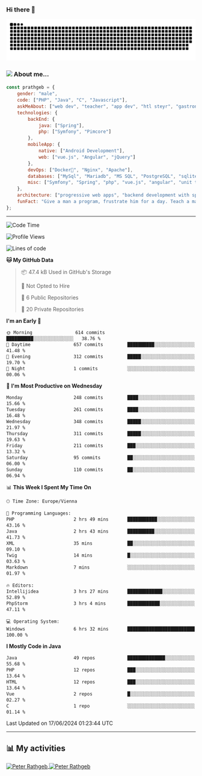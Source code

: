 ### Hi there 👋

<div align="center">
  <img  src="https://github.com/1999AZZAR/1999AZZAR/blob/main/resources/img/grid-snake.svg"
       alt="snake" />
</div>

### <img src="https://media.giphy.com/media/VgCDAzcKvsR6OM0uWg/giphy.gif" width="50"> About me...  

```javascript
const prathgeb = {
    gender: "male",
    code: ["PHP", "Java", "C", "Javascript"],
    askMeAbout: ["web dev", "teacher", "app dev", "htl steyr", "gastronaut"],
    technologies: {
        backEnd: {
            java: ["Spring"],
            php: ["Symfony", "Pimcore"]
        },
        mobileApp: {
            native: ["Android Development"],
            web: ["vue.js", "Angular", "jQuery"]
        },
        devOps: ["Docker🐳", "Nginx", "Apache"],
        databases: ["MySql", "Mariadb", "MS SQL", "PostgreSQL", "sqlite"],
        misc: ["Symfony", "Spring", "php", "vue.js", "angular", "unit testing", "ci/cd using github actions"]
    },
    architecture: ["progressive web apps", "backend development with spring", "backend development with symfony"],
    funFact: "Give a man a program, frustrate him for a day. Teach a man to program, frustrate him for a lifetime."
};
```

---
<!--START_SECTION:waka-->
![Code Time](http://img.shields.io/badge/Code%20Time-650%20hrs%2041%20mins-blue)

![Profile Views](http://img.shields.io/badge/Profile%20Views-1-blue)

![Lines of code](https://img.shields.io/badge/From%20Hello%20World%20I%27ve%20Written-3.5%20million%20lines%20of%20code-blue)

**🐱 My GitHub Data** 

> 📦 47.4 kB Used in GitHub's Storage 
 > 
> 🚫 Not Opted to Hire
 > 
> 📜 6 Public Repositories 
 > 
> 🔑 20 Private Repositories 
 > 
**I'm an Early 🐤** 

```text
🌞 Morning                614 commits         ██████████░░░░░░░░░░░░░░░   38.76 % 
🌆 Daytime                657 commits         ██████████░░░░░░░░░░░░░░░   41.48 % 
🌃 Evening                312 commits         █████░░░░░░░░░░░░░░░░░░░░   19.70 % 
🌙 Night                  1 commits           ░░░░░░░░░░░░░░░░░░░░░░░░░   00.06 % 
```
📅 **I'm Most Productive on Wednesday** 

```text
Monday                   248 commits         ████░░░░░░░░░░░░░░░░░░░░░   15.66 % 
Tuesday                  261 commits         ████░░░░░░░░░░░░░░░░░░░░░   16.48 % 
Wednesday                348 commits         █████░░░░░░░░░░░░░░░░░░░░   21.97 % 
Thursday                 311 commits         █████░░░░░░░░░░░░░░░░░░░░   19.63 % 
Friday                   211 commits         ███░░░░░░░░░░░░░░░░░░░░░░   13.32 % 
Saturday                 95 commits          ██░░░░░░░░░░░░░░░░░░░░░░░   06.00 % 
Sunday                   110 commits         ██░░░░░░░░░░░░░░░░░░░░░░░   06.94 % 
```


📊 **This Week I Spent My Time On** 

```text
🕑︎ Time Zone: Europe/Vienna

💬 Programming Languages: 
PHP                      2 hrs 49 mins       ███████████░░░░░░░░░░░░░░   43.16 % 
Java                     2 hrs 43 mins       ██████████░░░░░░░░░░░░░░░   41.73 % 
XML                      35 mins             ██░░░░░░░░░░░░░░░░░░░░░░░   09.10 % 
Twig                     14 mins             █░░░░░░░░░░░░░░░░░░░░░░░░   03.63 % 
Markdown                 7 mins              ░░░░░░░░░░░░░░░░░░░░░░░░░   01.97 % 

🔥 Editors: 
Intellijidea             3 hrs 27 mins       █████████████░░░░░░░░░░░░   52.89 % 
PhpStorm                 3 hrs 4 mins        ████████████░░░░░░░░░░░░░   47.11 % 

💻 Operating System: 
Windows                  6 hrs 32 mins       █████████████████████████   100.00 % 
```

**I Mostly Code in Java** 

```text
Java                     49 repos            ██████████████░░░░░░░░░░░   55.68 % 
PHP                      12 repos            ███░░░░░░░░░░░░░░░░░░░░░░   13.64 % 
HTML                     12 repos            ███░░░░░░░░░░░░░░░░░░░░░░   13.64 % 
Vue                      2 repos             █░░░░░░░░░░░░░░░░░░░░░░░░   02.27 % 
C                        1 repo              ░░░░░░░░░░░░░░░░░░░░░░░░░   01.14 % 
```




 Last Updated on 17/06/2024 01:23:44 UTC
<!--END_SECTION:waka-->

---
  ## 📊 My activities
  <a href="https://github.com/prathgeb">
    <img width=450 height=170 align="center" alt="Peter Rathgeb" src="https://github-readme-stats.vercel.app/api?username=prathgeb&include_all_commits=true&count_private=true&theme=midnight-purple&show_icons=true&bg_color=0D1117&hide_border=true" />
  </a>
  <a href="https://github.com/prathgeb">
    <img align="center" alt="Peter Rathgeb" src="https://github-readme-stats.vercel.app/api/top-langs/?username=prathgeb&include_all_commits=true&count_private=true&theme=midnight-purple&show_icons=true&layout=compact&bg_color=0D1117&hide_border=true" />
  </a>

